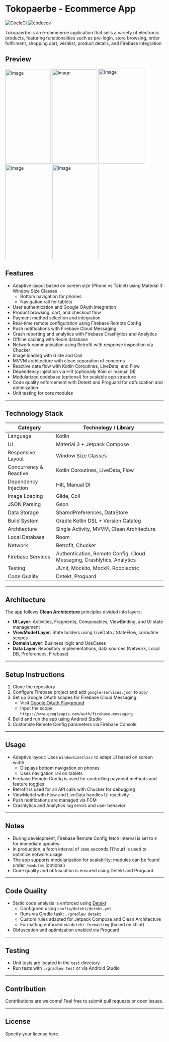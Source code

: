 # Tokopaerbe - Ecommerce App
[![CircleCI](https://dl.circleci.com/status-badge/img/gh/atifa1110/Ecommerce-Jetpack/tree/master.svg?style=svg)](https://dl.circleci.com/status-badge/redirect/gh/atifa1110/Ecommerce-Jetpack/tree/master)
[![codecov](https://codecov.io/gh/atifa1110/Ecommerce-Jetpack/branch/master/graph/badge.svg)](https://codecov.io/gh/atifa1110/Ecommerce-Jetpack)

Tokopaerbe is an e-commerce application that sells a variety of electronic products, featuring functionalities such as pre-login, store browsing, order fulfillment, shopping cart, wishlist, product details, and Firebase integration 

## Preview
<img width="145" height="298" alt="Image" src="https://github.com/user-attachments/assets/1757ccf2-4465-493e-a3f2-cfcf2392fe7d" />
<img width="143" height="299" alt="Image" src="https://github.com/user-attachments/assets/1400a1d6-7c66-494b-8dc7-fc945a6c2a57" />
<img width="146" height="301" alt="Image" src="https://github.com/user-attachments/assets/4d0f6e3d-6f2b-4e10-80a9-d53d36b6a9f6" />
<img width="146" height="299" alt="Image" src="https://github.com/user-attachments/assets/ee7596e7-b772-4569-a14c-6c00435a295f" />
<img width="146" height="299" alt="Image" src="https://github.com/user-attachments/assets/d200577b-9057-4961-b589-1abeb16b5252" />

## Features

- Adaptive layout based on screen size (Phone vs Tablet) using Material 3 Window Size Classes
   - Bottom navigation for phones
   - Navigation rail for tablets
- User authentication and Google OAuth integration
- Product browsing, cart, and checkout flow
- Payment method selection and integration
- Real-time remote configuration using Firebase Remote Config
- Push notifications with Firebase Cloud Messaging
- Crash reporting and analytics with Firebase Crashlytics and Analytics
- Offline caching with Room database
- Network communication using Retrofit with response inspection via Chucker
- Image loading with Glide and Coil
- MVVM architecture with clean separation of concerns
- Reactive data flow with Kotlin Coroutines, LiveData, and Flow
- Dependency injection via Hilt (optionally Koin or manual DI)
- Modularized codebase (optional) for scalable app structure
- Code quality enforcement with Detekt and Proguard for obfuscation and optimization
- Unit testing for core modules

---

## Technology Stack

| Category                  | Technology / Library                                                   |
|---------------------------|------------------------------------------------------------------------|
| Language                  | Kotlin                                                                 |
| UI                        | Material 3 + Jetpack Compose                                           |
| Responsive Layout         | Window Size Classes                                                    |
| Concurrency & Reactive    | Kotlin Coroutines, LiveData, Flow                                      |
| Dependency Injection      | Hilt, Manual DI                                                        |
| Image Loading             | Glide, Coil                                                            |
| JSON Parsing              | Gson                                                                   |
| Data Storage              | SharedPreferences, DataStore                                           |
| Build System              | Gradle Kotlin DSL + Version Catalog                                    |
| Architecture              | Single Activity, MVVM, Clean Architecture                              |
| Local Database            | Room                                                                   |
| Network                   | Retrofit, Chucker                                                      |
| Firebase Services         | Authentication, Remote Config, Cloud Messaging, Crashlytics, Analytics |
| Testing                   | JUnit, Mockito, MockK, Robolectric                                     |
| Code Quality              | Detekt, Proguard                                                       |

---

## Architecture

The app follows **Clean Architecture** principles divided into layers:

- **UI Layer**: Activities, Fragments, Composables, ViewBinding, and UI state management
- **ViewModel Layer**: State holders using LiveData / StateFlow, coroutine scopes
- **Domain Layer**: Business logic and UseCases
- **Data Layer**: Repository implementations, data sources (Network, Local DB, Preferences, Firebase)

---

## Setup Instructions

1. Clone the repository
2. Configure Firebase project and add `google-services.json` to `app/`
3. Set up Google OAuth scopes for Firebase Cloud Messaging:
    - Visit [Google OAuth Playground](https://developers.google.com/oauthplayground)
    - Input the scope `https://www.googleapis.com/auth/firebase.messaging`
4. Build and run the app using Android Studio
5. Customize Remote Config parameters via Firebase Console

---

## Usage

- Adaptive layout: Uses `WindowSizeClass` to adapt UI based on screen width
   - Displays bottom navigation on phones
   - Uses navigation rail on tablets
- Firebase Remote Config is used for controlling payment methods and feature toggles
- Retrofit is used for all API calls with Chucker for debugging
- ViewModel with Flow and LiveData handles UI reactivity
- Push notifications are managed via FCM
- Crashlytics and Analytics log errors and user behavior
---

## Notes

- During development, Firebase Remote Config fetch interval is set to `0` for immediate updates
- In production, a fetch interval of `3600` seconds (1 hour) is used to optimize network usage
- The app supports modularization for scalability; modules can be found under `/modules` (optional)
- Code quality and obfuscation is ensured using Detekt and Proguard

---

## Code Quality

- Static code analysis is enforced using [Detekt](https://github.com/detekt/detekt)
   - Configured using `config/detekt/detekt.yml`
   - Runs via Gradle task: `./gradlew detekt`
   - Custom rules adapted for Jetpack Compose and Clean Architecture
   - Formatting enforced via `detekt-formatting` (based on ktlint)
- Obfuscation and optimization enabled via Proguard

---

## Testing

- Unit tests are located in the `test` directory
- Run tests with `./gradlew test` or via Android Studio

---

## Contribution

Contributions are welcome! Feel free to submit pull requests or open issues.

---

## License

Specify your license here.
